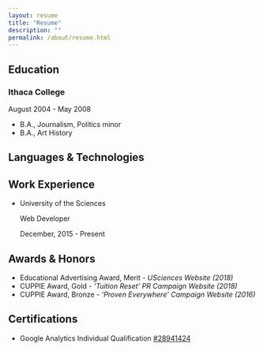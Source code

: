 ```yaml
---
layout: resume
title: "Resume"
description: ""
permalink: /about/resume.html
---
```


## Education

### Ithaca College
August 2004 - May 2008
* B.A., Journalism, Politics minor
* B.A., Art History

## Languages & Technologies

## Work Experience

* University of the Sciences

    Web Developer
    
    December, 2015 - Present

## Awards & Honors

* Educational Advertising Award, Merit - _USciences Website (2018)_
* CUPPIE Award, Gold - _‘Tuition Reset’ PR Campaign Website (2018)_
* CUPPIE Award, Bronze - _‘Proven Everywhere’ Campaign Website (2016)_

## Certifications

* Google Analytics Individual Qualification [#28941424](https://skillshop.exceedlms.com/student/award/28941424)
